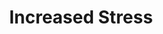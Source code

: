---
ee_id: '2224'
site: '1'
type: '2'
long_id: 2012-044 Increased Stress
url: 2012-044-increased-stress
year: '2012'
medium: Wastebasket, Red Bull Cans
commission:
add_credit:
dims: 15 x 11 x 11in
pitch:
ps:
live_url:
related:
title: Increased Stress
youtube:
imgs: increased-stress-2012-044-full-database-ih.jpg
subheading:
year2: '2012'
download:
add_credits:
related_code:
! '':
layout: things-i-made
---